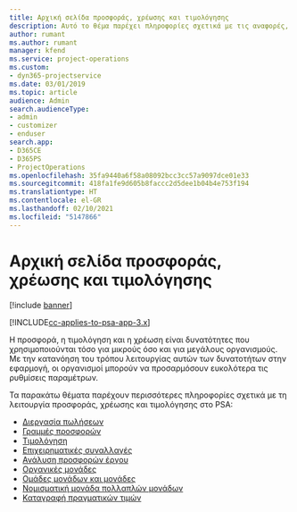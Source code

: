 ```yaml
---
title: Αρχική σελίδα προσφοράς, χρέωσης και τιμολόγησης
description: Αυτό το θέμα παρέχει πληροφορίες σχετικά με τις αναφορές, την τιμολόγηση και τη χρέωση.
author: rumant
ms.author: rumant
manager: kfend
ms.service: project-operations
ms.custom:
- dyn365-projectservice
ms.date: 03/01/2019
ms.topic: article
audience: Admin
search.audienceType:
- admin
- customizer
- enduser
search.app:
- D365CE
- D365PS
- ProjectOperations
ms.openlocfilehash: 35fa9440a6f58a08092bcc3cc57a9097dce01e33
ms.sourcegitcommit: 418fa1fe9d605b8faccc2d5dee1b04b4e753f194
ms.translationtype: HT
ms.contentlocale: el-GR
ms.lasthandoff: 02/10/2021
ms.locfileid: "5147866"
---
```

# <a name="quoting-pricing-and-billing-home-page"></a>Αρχική σελίδα προσφοράς, χρέωσης και τιμολόγησης

[!include [banner](../includes/psa-now-project-operations.md)]

[!INCLUDE[cc-applies-to-psa-app-3.x](../includes/cc-applies-to-psa-app-3x.md)]

Η προσφορά, η τιμολόγηση και η χρέωση είναι δυνατότητες που χρησιμοποιούνται τόσο για μικρούς όσο και για μεγάλους οργανισμούς. Με την κατανόηση του τρόπου λειτουργίας αυτών των δυνατοτήτων στην εφαρμογή, οι οργανισμοί μπορούν να προσαρμόσουν ευκολότερα τις ρυθμίσεις παραμέτρων.

Τα παρακάτω θέματα παρέχουν περισσότερες πληροφορίες σχετικά με τη λειτουργία προσφοράς, χρέωσης και τιμολόγησης στο PSA:

- [Διεργασία πωλήσεων](basic-sales-process.md)
- [Γραμμές προσφορών](basic-quote-lines.md)
- [Τιμολόγηση](basic-pricing.md)
- [Επιχειρηματικές συναλλαγές](basic-business-transactions.md)
- [Ανάλυση προσφορών έργου](basic-analyzing-quotes.md)
- [Οργανικές μονάδες](advanced-organizational.md)
- [Ομάδες μονάδων και μονάδες](advanced-units.md)
- [Νομισματική μονάδα πολλαπλών μονάδων](advanced-currency.md)
- [Καταγραφή πραγματικών τιμών](advanced-actuals.md)
